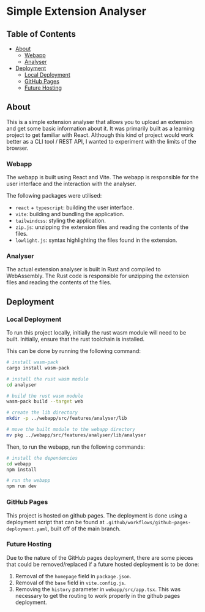 # Simple Extension Analyser <!-- omit in toc -->

## Table of Contents <!-- omit in toc -->

- [About](#about)
  - [Webapp](#webapp)
  - [Analyser](#analyser)
- [Deployment](#deployment)
  - [Local Deployment](#local-deployment)
  - [GitHub Pages](#github-pages)
  - [Future Hosting](#future-hosting)

## About

This is a simple extension analyser that allows you to upload an extension and get some basic information about it. It was primarily built as a learning project to get familiar with React. Although this kind of project would work better as a CLI tool / REST API, I wanted to experiment with the limits of the browser.

### Webapp

The webapp is built using React and Vite. The webapp is responsible for the user interface and the interaction with the analyser.

The following packages were utilised:

- `react` + `typescript`: building the user interface.
- `vite`: building and bundling the application.
- `tailwindcss`: styling the application.
- `zip.js`: unzipping the extension files and reading the contents of the files.
- `lowlight.js`: syntax highlighting the files found in the extension.

### Analyser

The actual extension analyser is built in Rust and compiled to WebAssembly. The Rust code is responsible for unzipping the extension files and reading the contents of the files.

## Deployment

### Local Deployment

To run this project locally, initially the rust wasm module will need to be built. Initially, ensure that the rust toolchain is installed.

This can be done by running the following command:

```bash
# install wasm-pack
cargo install wasm-pack

# install the rust wasm module
cd analyser

# build the rust wasm module
wasm-pack build --target web

# create the lib directory
mkdir -p ../webapp/src/features/analyser/lib

# move the built module to the webapp directory
mv pkg ../webapp/src/features/analyser/lib/analyser
```

Then, to run the webapp, run the following commands:

```bash
# install the dependencies
cd webapp
npm install

# run the webapp
npm run dev
```

### GitHub Pages

This project is hosted on github pages. The deployment is done using a deployment script that can be found at `.github/workflows/github-pages-deployment.yaml`, built off of the main branch.

### Future Hosting

Due to the nature of the GitHub pages deployment, there are some pieces that could be removed/replaced if a future hosted deployment is to be done:

1. Removal of the `homepage` field in `package.json`.
2. Removal of the `base` field in `vite.config.js`.
3. Removing the `history` parameter in `webapp/src/app.tsx`. This was necessary to get the routing to work properly in the github pages deployment.

